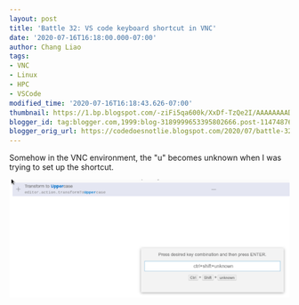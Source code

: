 ```yaml
---
layout: post
title: 'Battle 32: VS code keyboard shortcut in VNC'
date: '2020-07-16T16:18:00.000-07:00'
author: Chang Liao
tags:
- VNC
- Linux
- HPC
- VSCode
modified_time: '2020-07-16T16:18:43.626-07:00'
thumbnail: https://1.bp.blogspot.com/-ziFi5qa600k/XxDf-TzQe2I/AAAAAAAADa0/LGbycY95Zzg9_htvYshLY-pfuv-9uljHgCLcBGAsYHQ/s72-w640-c-h270/vsc.png
blogger_id: tag:blogger.com,1999:blog-3189999653395802666.post-1147487657934505029
blogger_orig_url: https://codedoesnotlie.blogspot.com/2020/07/battle-32-vs-code-keyboard-shortcut-in.html
---
```



Somehow in the VNC environment, the "u" becomes unknown when I was trying to set up the shortcut.



![Figure 1](https://github.com/changliao/technology/blob/main/_figure/programming/vnc_u.png?raw=true)
